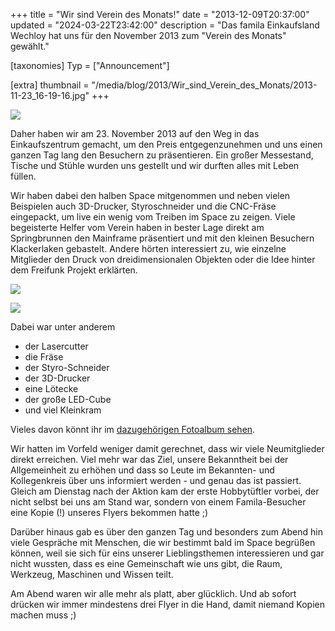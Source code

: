 +++
title = "Wir sind Verein des Monats!"
date = "2013-12-09T20:37:00"
updated = "2024-03-22T23:42:00"
description = "Das famila Einkaufsland Wechloy hat uns für den November 2013 zum \"Verein des Monats\" gewählt."

[taxonomies]
Typ = ["Announcement"]

[extra]
thumbnail = "/media/blog/2013/Wir_sind_Verein_des_Monats/2013-11-23_16-19-16.jpg"
+++

![](/media/blog/2013/Wir_sind_Verein_des_Monats/2013-11-23_16-19-16.jpg)

Daher haben wir am 23. November 2013 auf den Weg in das Einkaufszentrum gemacht, um den Preis entgegenzunehmen und uns
einen ganzen Tag lang den Besuchern zu präsentieren. Ein großer Messestand, Tische und Stühle wurden uns gestellt und
wir durften alles mit Leben füllen.

Wir haben dabei den halben Space mitgenommen und neben vielen Beispielen auch 3D-Drucker, Styroschneider und die
CNC-Fräse eingepackt, um live ein wenig vom Treiben im Space zu zeigen. Viele begeisterte Helfer vom Verein haben in
bester Lage direkt am Springbrunnen den Mainframe präsentiert und mit den kleinen Besuchern Klackerlaken gebastelt.
Andere hörten interessiert zu, wie einzelne Mitglieder den Druck von dreidimensionalen Objekten oder die Idee hinter dem
Freifunk Projekt erklärten.

![](/media/blog/2013/Wir_sind_Verein_des_Monats/2013-11-23_15-48-09.jpg)

![](/media/blog/2013/Wir_sind_Verein_des_Monats/2013-11-23_16-21-25.jpg)

Dabei war unter anderem

- der Lasercutter
- die Fräse
- der Styro-Schneider
- der 3D-Drucker
- eine Lötecke
- der große LED-Cube
- und viel Kleinkram

Vieles davon könnt ihr
im [dazugehörigen Fotoalbum sehen](https://www.kreativitaet-trifft-technik.de/album.html#/a/0/2013-11_Verein_des_Monats).

[//]: # ()

Wir hatten im Vorfeld weniger damit gerechnet, dass wir viele Neumitglieder direkt erreichen. Viel mehr war das Ziel,
unsere Bekanntheit bei der Allgemeinheit zu erhöhen und dass so Leute im Bekannten- und Kollegenkreis über uns
informiert werden - und genau das ist passiert. Gleich am Dienstag nach der Aktion kam der erste Hobbytüftler vorbei,
der nicht selbst bei uns am Stand war, sondern von einem Famila-Besucher eine Kopie (!) unseres Flyers bekommen hatte ;)

Darüber hinaus gab es über den ganzen Tag und besonders zum Abend hin viele Gespräche mit Menschen, die wir bestimmt
bald im Space begrüßen können, weil sie sich für eins unserer Lieblingsthemen interessieren und gar nicht wussten, dass
es eine Gemeinschaft wie uns gibt, die Raum, Werkzeug, Maschinen und Wissen teilt.

Am Abend waren wir alle mehr als platt, aber glücklich. Und ab sofort drücken wir immer mindestens drei Flyer in die
Hand, damit niemand Kopien machen muss ;)
